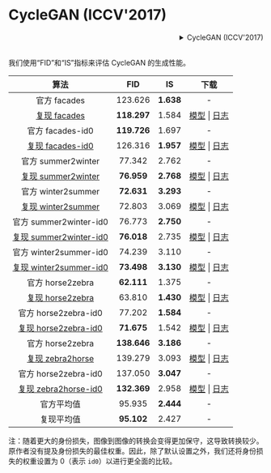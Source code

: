 # CycleGAN (ICCV'2017)

<!-- [ALGORITHM] -->

<details>
<summary align="right">CycleGAN (ICCV'2017)</summary>

```bibtex
@inproceedings{zhu2017unpaired,
  title={Unpaired image-to-image translation using cycle-consistent adversarial networks},
  author={Zhu, Jun-Yan and Park, Taesung and Isola, Phillip and Efros, Alexei A},
  booktitle={Proceedings of the IEEE international conference on computer vision},
  pages={2223--2232},
  year={2017}
}
```

</details>

<br/>

我们使用“FID”和“IS”指标来评估 CycleGAN 的生成性能。

|                                                       算法                                                        |     FID     |    IS     |                                                                                                                                                                              下载                                                                                                                                                                               |
| :-------------------------------------------------------------------------------------------------------------: | :---------: | :-------: | :-----------------------------------------------------------------------------------------------------------------------------------------------------------------------------------------------------------------------------------------------------------------------------------------------------------------------------------------------------------: |
|                                                   官方 facades                                                    |   123.626   | **1.638** |                                                                                                                                                                               -                                                                                                                                                                               |
|            [复现 facades](/configs/synthesizers/cyclegan/cyclegan_lsgan_resnet_in_1x1_80k_facades.py)             | **118.297** |   1.584   |                        [模型](https://download.openmmlab.com/mmediting/synthesizers/cyclegan/cyclegan_facades/cyclegan_lsgan_resnet_in_1x1_80k_facades_20200524-0b877c2a.pth) \| [日志](https://download.openmmlab.com/mmediting/synthesizers/cyclegan/cyclegan_facades/cyclegan_lsgan_resnet_in_1x1_80k_facades_20200524_211816.log.json)                        |
|                                                 官方 facades-id0                                                  | **119.726** |   1.697   |                                                                                                                                                                               -                                                                                                                                                                               |
|        [复现 facades-id0](/configs/synthesizers/cyclegan/cyclegan_lsgan_id0_resnet_in_1x1_80k_facades.py)         |   126.316   | **1.957** |                [模型](https://download.openmmlab.com/mmediting/synthesizers/cyclegan/cyclegan_facades_id0/cyclegan_lsgan_id0_resnet_in_1x1_80k_facades_20200524-438aa074.pth) \| [日志](https://download.openmmlab.com/mmediting/synthesizers/cyclegan/cyclegan_facades_id0/cyclegan_lsgan_id0_resnet_in_1x1_80k_facades_20200524_212548.log.json)                |
|                                                官方 summer2winter                                                 |   77.342    |   2.762   |                                                                                                                                                                               -                                                                                                                                                                               |
|     [复现 summer2winter](/configs/synthesizers/cyclegan/cyclegan_lsgan_resnet_in_1x1_246200_summer2winter.py)     | **76.959**  | **2.768** |         [模型](https://download.openmmlab.com/mmediting/synthesizers/cyclegan/cyclegan_summer2winter/cyclegan_lsgan_resnet_in_1x1_246200_summer2winter_20200524-0baeaff6.pth) \| [日志](https://download.openmmlab.com/mmediting/synthesizers/cyclegan/cyclegan_summer2winter/cyclegan_lsgan_resnet_in_1x1_246200_summer2winter_20200524_214809.log.json)         |
|                                                官方 winter2summer                                                 | **72.631**  | **3.293** |                                                                                                                                                                               -                                                                                                                                                                               |
|     [复现 winter2summer](/configs/synthesizers/cyclegan/cyclegan_lsgan_resnet_in_1x1_246200_summer2winter.py)     |   72.803    |   3.069   |         [模型](https://download.openmmlab.com/mmediting/synthesizers/cyclegan/cyclegan_summer2winter/cyclegan_lsgan_resnet_in_1x1_246200_summer2winter_20200524-0baeaff6.pth) \| [日志](https://download.openmmlab.com/mmediting/synthesizers/cyclegan/cyclegan_summer2winter/cyclegan_lsgan_resnet_in_1x1_246200_summer2winter_20200524_214809.log.json)         |
|                                              官方 summer2winter-id0                                               |   76.773    | **2.750** |                                                                                                                                                                               -                                                                                                                                                                               |
| [复现 summer2winter-id0](/configs/synthesizers/cyclegan/cyclegan_lsgan_id0_resnet_in_1x1_246200_summer2winter.py) | **76.018**  |   2.735   | [模型](https://download.openmmlab.com/mmediting/synthesizers/cyclegan/cyclegan_summer2winter_id0/cyclegan_lsgan_id0_resnet_in_1x1_246200_summer2winter_20200524-f280ecdd.pth) \| [日志](https://download.openmmlab.com/mmediting/synthesizers/cyclegan/cyclegan_summer2winter_id0/cyclegan_lsgan_id0_resnet_in_1x1_246200_summer2winter_20200524_215511.log.json) |
|                                              官方 winter2summer-id0                                               |   74.239    |   3.110   |                                                                                                                                                                               -                                                                                                                                                                               |
| [复现 winter2summer-id0](/configs/synthesizers/cyclegan/cyclegan_lsgan_id0_resnet_in_1x1_246200_summer2winter.py) | **73.498**  | **3.130** | [模型](https://download.openmmlab.com/mmediting/synthesizers/cyclegan/cyclegan_summer2winter_id0/cyclegan_lsgan_id0_resnet_in_1x1_246200_summer2winter_20200524-f280ecdd.pth) \| [日志](https://download.openmmlab.com/mmediting/synthesizers/cyclegan/cyclegan_summer2winter_id0/cyclegan_lsgan_id0_resnet_in_1x1_246200_summer2winter_20200524_215511.log.json) |
|                                                 官方 horse2zebra                                                  | **62.111**  |   1.375   |                                                                                                                                                                               -                                                                                                                                                                               |
|       [复现 horse2zebra](/configs/synthesizers/cyclegan/cyclegan_lsgan_resnet_in_1x1_266800_horse2zebra.py)       |   63.810    | **1.430** |             [模型](https://download.openmmlab.com/mmediting/synthesizers/cyclegan/cyclegan_horse2zebra/cyclegan_lsgan_resnet_in_1x1_266800_horse2zebra_20200524-1b3d5d3a.pth) \| [日志](https://download.openmmlab.com/mmediting/synthesizers/cyclegan/cyclegan_horse2zebra/cyclegan_lsgan_resnet_in_1x1_266800_horse2zebra_20200524_220040.log.json)             |
|                                               官方 horse2zebra-id0                                                |   77.202    | **1.584** |                                                                                                                                                                               -                                                                                                                                                                               |
|   [复现 horse2zebra-id0](/configs/synthesizers/cyclegan/cyclegan_lsgan_id0_resnet_in_1x1_266800_horse2zebra.py)   | **71.675**  |   1.542   |     [模型](https://download.openmmlab.com/mmediting/synthesizers/cyclegan/cyclegan_horse2zebra_id0/cyclegan_lsgan_id0_resnet_in_1x1_266800_horse2zebra_20200524-470fb8da.pth) \| [日志](https://download.openmmlab.com/mmediting/synthesizers/cyclegan/cyclegan_horse2zebra_id0/cyclegan_lsgan_id0_resnet_in_1x1_266800_horse2zebra_20200524_220655.log.json)     |
|                                                 官方 horse2zebra                                                  | **138.646** | **3.186** |                                                                                                                                                                               -                                                                                                                                                                               |
|       [复现 zebra2horse](/configs/synthesizers/cyclegan/cyclegan_lsgan_resnet_in_1x1_266800_horse2zebra.py)       |   139.279   |   3.093   |             [模型](https://download.openmmlab.com/mmediting/synthesizers/cyclegan/cyclegan_horse2zebra/cyclegan_lsgan_resnet_in_1x1_266800_horse2zebra_20200524-1b3d5d3a.pth) \| [日志](https://download.openmmlab.com/mmediting/synthesizers/cyclegan/cyclegan_horse2zebra/cyclegan_lsgan_resnet_in_1x1_266800_horse2zebra_20200524_220040.log.json)             |
|                                               官方 horse2zebra-id0                                                |   137.050   | **3.047** |                                                                                                                                                                               -                                                                                                                                                                               |
|   [复现 zebra2horse-id0](/configs/synthesizers/cyclegan/cyclegan_lsgan_id0_resnet_in_1x1_266800_horse2zebra.py)   | **132.369** |   2.958   |     [模型](https://download.openmmlab.com/mmediting/synthesizers/cyclegan/cyclegan_horse2zebra_id0/cyclegan_lsgan_id0_resnet_in_1x1_266800_horse2zebra_20200524-470fb8da.pth) \| [日志](https://download.openmmlab.com/mmediting/synthesizers/cyclegan/cyclegan_horse2zebra_id0/cyclegan_lsgan_id0_resnet_in_1x1_266800_horse2zebra_20200524_220655.log.json)     |
|                                                      官方平均值                                                      |   95.935    | **2.444** |                                                                                                                                                                               -                                                                                                                                                                               |
|                                                      复现平均值                                                      | **95.102**  |   2.427   |                                                                                                                                                                               -                                                                                                                                                                               |

注：随着更大的身份损失，图像到图像的转换会变得更加保守，这导致转换较少。原作者没有提及身份损失的最佳权重。因此，除了默认设置之外，我们还将身份损失的权重设置为 0（表示 `id0`）以进行更全面的比较。
